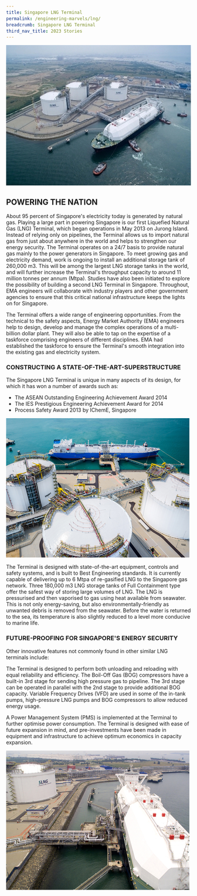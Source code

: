```yaml
---
title: Singapore LNG Terminal
permalink: /engineering-marvels/lng/
breadcrumb: Singapore LNG Terminal
third_nav_title: 2023 Stories
---
```

![](/images/stories/ste%20innovations/lng/lng%20new.jpg)

## POWERING THE NATION
About 95 percent of Singapore's electricity today is generated by natural gas. Playing a large part in powering Singapore is our 
first Liquefied Natural Gas (LNG) Terminal, which began operations in May 2013 on Jurong Island. Instead of relying only on 
pipelines, the Terminal allows us to import natural gas from just about anywhere in the world and helps to strengthen our energy 
security. The Terminal operates on a 24/7 basis to provide natural gas mainly to the power generators in Singapore. To meet growing gas and electricity demand, work is ongoing to install an additional storage tank of 260,000 m3. This will be among the largest LNG 
storage tanks in the world, and will further increase the Terminal's throughput capacity to around 11 million tonnes per annum 
(Mtpa). Studies have also been initiated to explore the possibility of building a second LNG Terminal in Singapore. Throughout, 
EMA engineers will collaborate with industry players and other government agencies to ensure that this critical national 
infrastructure keeps the lights on for Singapore.

The Terminal offers a wide range of engineering opportunities. From the technical to the safety aspects, Energy Market Authority
(EMA) engineers help to design, develop and manage the complex operations of a multi-billion dollar plant. They will also be able
to tap on the expertise of a taskforce comprising engineers of different disciplines. EMA had established the taskforce to ensure
the Terminal's smooth integration into the existing gas and electricity system.

### CONSTRUCTING A STATE-OF-THE-ART-SUPERSTRUCTURE
The Singapore LNG Terminal is unique in many aspects of its design, for which it has won a number of awards such as:

- The ASEAN Outstanding Engineering Achievement Award 2014
- The IES Prestigious Engineering Achievement Award for 2014
- Process Safety Award 2013 by IChemE, Singapore

![LNG2](/images/stories/ste%20innovations/lng/lng2.jpg)


The Terminal is designed with state-of-the-art equipment, controls and safety systems, and is built to Best Engineering standards. 
It is currently capable of delivering up to 6 Mtpa of re-gasified LNG to the Singapore gas network. Three 180,000 m3 LNG storage 
tanks of Full Containment type offer the safest way of storing large volumes of LNG. The LNG is pressurised and then vaporised 
to gas using heat available from seawater. This is not only energy-saving, but also environmentally-friendly as unwanted debris 
is removed from the seawater. Before the water is returned to the sea, its temperature is also slightly reduced to a level 
more conducive to marine life.

### FUTURE-PROOFING FOR SINGAPORE'S ENERGY SECURITY
Other innovative features not commonly found in other similar LNG terminals include:

The Terminal is designed to perform both unloading and reloading with equal reliability and efficiency.
The Boil-Off Gas (BOG) compressors have a built-in 3rd stage for sending high pressure gas to pipeline. The 3rd stage can be 
operated in parallel with the 2nd stage to provide additional BOG capacity.
Variable Frequency Drives (VFD) are used in some of the in-tank pumps, high-pressure LNG pumps and BOG compressors to allow 
reduced energy usage.

A Power Management System (PMS) is implemented at the Terminal to further optimise power consumption.
The Terminal is designed with ease of future expansion in mind, and pre-investments have been made in equipment and infrastructure
to achieve optimum economics in capacity expansion.

![LNG3](/images/stories/ste%20innovations/lng/lng3.jpg)